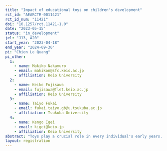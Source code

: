 ```yaml
---
title: "Impact of educational toys on children's development"
rct_id: "AEARCTR-0011421"
rct_id_num: "11421"
doi: "10.1257/rct.11421-1.0"
date: "2023-05-15"
status: "in_development"
jel: "J13, A20"
start_year: "2023-04-18"
end_year: "2024-09-30"
pi: "Chien Le Quang"
pi_other:
  1:
    - name: Makiko Nakamuro
    - email: makikon@sfc.keio.ac.jp
    - affiliation: Keio University
  2:
    - name: Keiko Fujisawa
    - email: fujisawa@flet.keio.ac.jp
    - affiliation: Keio University
  3:
    - name: Taiyo Fukai
    - email: fukai.taiyo.gb@u.tsukuba.ac.jp
    - affiliation: Tsukuba University
  4:
    - name: Kengo Igei
    - email: kigei@keio.jp
    - affiliation: Keio University
abstract: "Toys play a crucial role in every individual's early years. In developing countries, children often make do with makeshift playthings like plastic cans, stones, and chalk, while their counterparts in developed countries engage with commercially manufactured toys. Despite toys being a prominent aspect of children's lives, we have limited knowledge about their impact on developmental outcomes. To bridge this gap, we conduct a study to examine the effects of educational toys on the cognitive and non-cognitive development of children. We randomly distribute educational toys to kindergartens and assess their influence on 3 and 4-years-old children."
layout: registration
---
```


